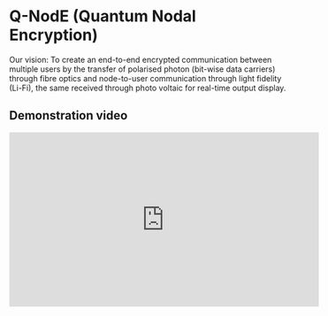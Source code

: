 # Q-NodE (Quantum Nodal Encryption)

Our vision: To create an end-to-end encrypted communication between multiple users by the transfer of polarised photon (bit-wise data carriers) through fibre optics and node-to-user communication through light fidelity (Li-Fi), the same received through photo voltaic for real-time output display.

## Demonstration video

[<iframe width="560" height="315" src="https://www.youtube.com/embed/-D_1JwN-XKg?start=69" 
title="YouTube video player" frameborder="0" allow="accelerometer; autoplay; clipboard-write; 
encrypted-media; gyroscope; picture-in-picture" allowfullscreen></iframe>](https://rr4---sn-npoe7nsd.googlevideo.com/videoplayback?expire=1727130474&ei=CpfxZsm_H6eEmLAPptisgQ4&ip=105.110.87.13&id=o-AFVMEh63KTiW3Gw4Jqw12gWKBsx5HvdX414HOruORpiD&itag=18&source=youtube&requiressl=yes&xpc=EgVo2aDSNQ%3D%3D&bui=AXLXGFRcb4MzYug8V_mI0iX0zK3fo-G1455YkMN2G9GHqc8ZXzYCHFoDTZhK1rSQ27Ac1_bR1tBPb1Ba&spc=54MbxfHvHef9UVKP5fIga4GW3dDna7oUIvbMPlDYdT1hPE7gXsaiaeo&vprv=1&svpuc=1&mime=video%2Fmp4&ns=Hro6fn9A5HlmiWAtPU7P-v4Q&rqh=1&gir=yes&clen=16496603&ratebypass=yes&dur=221.657&lmt=1720093378512346&fexp=24350517,24350556,24350561,51299151&c=WEB_CREATOR&sefc=1&txp=6209224&n=VkH5zcdjrRoeYA&sparams=expire%2Cei%2Cip%2Cid%2Citag%2Csource%2Crequiressl%2Cxpc%2Cbui%2Cspc%2Cvprv%2Csvpuc%2Cmime%2Cns%2Crqh%2Cgir%2Cclen%2Cratebypass%2Cdur%2Clmt&sig=AJfQdSswRQIgc6oLyq08OaYlCMuoe1D8jZflVL-pj1WQDvup08nD83ECIQCQkS6bn4Hy6eCAlONOMEJDzA6at4JUUNFp1qfA4-wZxw%3D%3D&title=Q-NodE%20Tech%3A%20Integrating%20topology%20with%20modern%20day%20networking%20protocols&rm=sn-5abxgpxuxaxjvh-j1ae7s,sn-hgney76&rrc=79,104,80,80&req_id=68c9bc05be67a3ee&ipbypass=yes&cm2rm=sn-ci5gup-h55z7y,sn-h55l67e&redirect_counter=4&cms_redirect=yes&cmsv=e&mh=mG&mip=2401:4900:1cc5:239d:28cc:cb0e:474:c2ca&mm=34&mn=sn-npoe7nsd&ms=ltu&mt=1727108678&mv=m&mvi=4&pl=48&lsparams=ipbypass,mh,mip,mm,mn,ms,mv,mvi,pl&lsig=ABPmVW0wRAIgSKC7Mh8HT8XRqil4YrD8drtiEqolKWtp22HH0I2EuHMCIBQKXMG-3y6xjbpEHNt-WLlp9H2nB54Sg6Cf5KIoKrZi)


